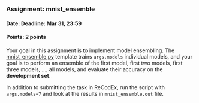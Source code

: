 ### Assignment: mnist_ensemble
#### Date: Deadline: Mar 31, 23:59
#### Points: 2 points

Your goal in this assignment is to implement model ensembling.
The [mnist_ensemble.py](https://github.com/ufal/npfl114/tree/master/labs/03/mnist_ensemble.py)
template trains `args.models` individual models, and your goal is to perform
an ensemble of the first model, first two models, first three models, …, all
models, and evaluate their accuracy on the **development set**.

In addition to submitting the task in ReCodEx, run the script with
`args.models=7` and look at the results in `mnist_ensemble.out` file.
